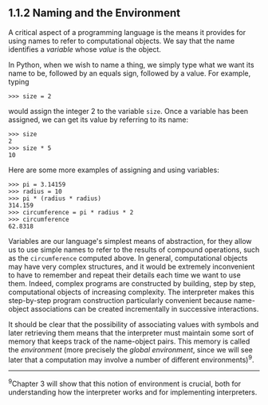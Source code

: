 ## 1.1.2 Naming and the Environment

A critical aspect of a programming language is the means it provides for using names to refer to computational objects. We say that the name identifies a _variable_ whose _value_ is the object.

In Python, when we wish to name a thing, we simply type what we want its name to be, followed by an equals sign, followed by a value. For example, typing
```
>>> size = 2
```
would assign the integer 2 to the variable `size`. Once a variable has been assigned, we can get its value by referring to its name:
```
>>> size
2
>>> size * 5
10
```
Here are some more examples of assigning and using variables:
```
>>> pi = 3.14159
>>> radius = 10
>>> pi * (radius * radius)
314.159
>>> circumference = pi * radius * 2
>>> circumference
62.8318
```
Variables are our language's simplest means of abstraction, for they allow us to use simple names to refer to the results of compound operations, such as the `circumference` computed above. In general, computational objects may have very complex structures, and it would be extremely inconvenient to have to remember and repeat their details each time we want to use them. Indeed, complex programs are constructed by building, step by step, computational objects of increasing complexity. The interpreter makes this step-by-step program construction particularly convenient because name-object associations can be created incrementally in successive interactions.

It should be clear that the possibility of associating values with symbols and later retrieving them means that the interpreter must maintain some sort of memory that keeps track of the name-object pairs. This memory is called the _environment_ (more precisely the _global environment_, since we will see later that a computation may involve a number of different environments)<sup>9</sup>.

---

<sup>9</sup>Chapter 3 will show that this notion of environment is crucial, both for understanding how the interpreter works and for implementing interpreters.